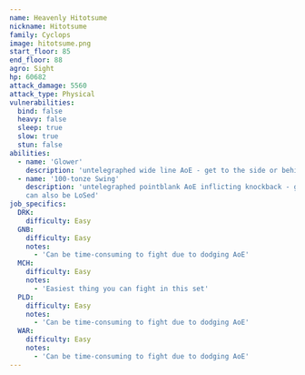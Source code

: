 ```yaml
---
name: Heavenly Hitotsume
nickname: Hitotsume
family: Cyclops
image: hitotsume.png
start_floor: 85
end_floor: 88
agro: Sight
hp: 60682
attack_damage: 5560
attack_type: Physical
vulnerabilities:
  bind: false
  heavy: false
  sleep: true
  slow: true
  stun: false
abilities:
  - name: 'Glower'
    description: 'untelegraphed wide line AoE - get to the side or behind'
  - name: '100-tonze Swing'
    description: 'untelegraphed pointblank AoE inflicting knockback - get away;
    can also be LoSed'
job_specifics:
  DRK:
    difficulty: Easy
  GNB:
    difficulty: Easy
    notes:
      - 'Can be time-consuming to fight due to dodging AoE'
  MCH:
    difficulty: Easy
    notes:
      - 'Easiest thing you can fight in this set'
  PLD:
    difficulty: Easy
    notes:
      - 'Can be time-consuming to fight due to dodging AoE'
  WAR:
    difficulty: Easy
    notes:
      - 'Can be time-consuming to fight due to dodging AoE'
---
```

